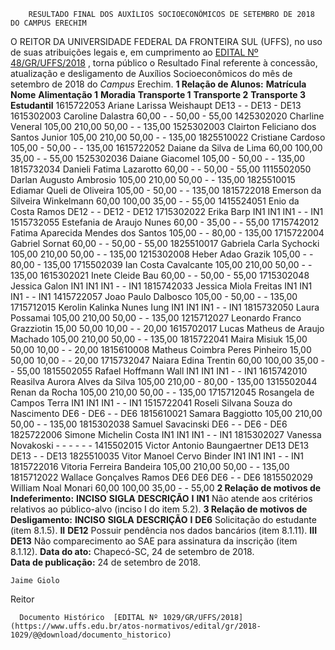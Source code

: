         RESULTADO FINAL DOS AUXÍLIOS SOCIOECONÔMICOS DE SETEMBRO DE 2018 DO CAMPUS ERECHIM  

 O REITOR DA UNIVERSIDADE FEDERAL DA FRONTEIRA SUL (UFFS), no uso de suas atribuições legais e, em cumprimento ao [EDITAL Nº 48/GR/UFFS/2018](https://www.uffs.edu.br/atos-normativos/edital/gr/2018-0048)  , torna público o Resultado Final referente à concessão, atualização e desligamento de Auxílios Socioeconômicos do mês de setembro de 2018 do *Campus* Erechim.  **1 Relação de Alunos:**      **Matrícula**    **Nome**    **Alimentação 1**    **Moradia**    **Transporte 1**    **Transporte 2**    **Transporte 3**    **Estudantil**      1615722053   Ariane Larissa Weishaupt   DE13   -   -   DE13   -   DE13     1615302003   Caroline Dalastra   60,00   -   -   50,00   -   55,00     1425302020   Charline Veneral   105,00   210,00   50,00   -   -   135,00     1525302003   Clairton Feliciano dos Santos Junior   105,00   210,00   50,00   -   -   135,00     1825510022   Cristiane Cardoso   105,00   -   50,00   -   -   135,00     1615722052   Daiane da Silva de Lima   60,00   100,00   35,00   -   -   55,00     1525302036   Daiane Giacomel   105,00   -   50,00   -   -   135,00     1815732034   Danieli Fatima Lazarotto   60,00   -   -   50,00   -   55,00     1115502050   Darlan Augusto Ambrosio   105,00   210,00   50,00   -   -   135,00     1825510015   Ediamar Queli de Oliveira   105,00   -   50,00   -   -   135,00     1815722018   Emerson da Silveira Winkelmann   60,00   100,00   35,00   -   -   55,00     1415524051   Enio da Costa Ramos   DE12   -   -   DE12   -   DE12     1715302022   Erika Barp   IN1   IN1   IN1   -   -   IN1     1515732055   Estefania de Araujo Nunes   60,00   -   35,00   -   -   55,00     1715742012   Fatima Aparecida Mendes dos Santos   105,00   -   -   80,00   -   135,00     1715722004   Gabriel Sornat   60,00   -   -   50,00   -   55,00     1825510017   Gabriela Carla Sychocki   105,00   210,00   50,00   -   -   135,00     1215302008   Heber Adao Grazik   105,00   -   -   80,00   -   135,00     1715502039   Ian Costa Cavalcante   105,00   210,00   50,00   -   -   135,00     1615302021   Inete Cleide Bau   60,00   -   -   50,00   -   55,00     1715302048   Jessica Galon   IN1   IN1   IN1   -   -   IN1     1815742033   Jessica Miola Freitas   IN1   IN1   IN1   -   -   IN1     1415722057   Joao Paulo Dalbosco   105,00   -   50,00   -   -   135,00     1715712015   Kerolin Kalinka Nunes Iung   IN1   IN1   IN1   -   -   IN1     1815732050   Laura Possamai   105,00   210,00   50,00   -   -   135,00     1215712027   Leonardo Franco Grazziotin   15,00   50,00   10,00   -   -   20,00     1615702017   Lucas Matheus de Araujo Machado   105,00   210,00   50,00   -   -   135,00     1815722041   Maira Misiuk   15,00   50,00   10,00   -   -   20,00     1815610008   Matheus Coimbra Peres Pinheiro   15,00   50,00   10,00   -   -   20,00     1715732047   Naiara Edina Trentin   60,00   100,00   35,00   -   -   55,00     1815502055   Rafael Hoffmann Wall   IN1   IN1   IN1   -   -   IN1     1615742010   Reasilva Aurora Alves da Silva   105,00   210,00   -   80,00   -   135,00     1315502044   Renan da Rocha   105,00   210,00   50,00   -   -   135,00     1715712045   Rosangela de Campos Terra   IN1   IN1   IN1   -   -   IN1     1515722041   Roseli Silvana Souza do Nascimento   DE6   -   DE6   -   -   DE6     1815610021   Samara Baggiotto   105,00   210,00   50,00   -   -   135,00     1815302038   Samuel Savacinski   DE6   -   -   DE6   -   DE6     1825722006   Simone Michelin Costa   IN1   IN1   IN1   -   -   IN1     1815302027   Vanessa Novakoski   -   -   -   -   -   -     1415502015   Victor Antonio Baungaertner   DE13   DE13   DE13   -   -   DE13     1825510035   Vitor Manoel Cervo Binder   IN1   IN1   IN1   -   -   IN1     1815722016   Vitoria Ferreira Bandeira   105,00   210,00   50,00   -   -   135,00     1815712022   Wallace Gonçalves Ramos   DE6   DE6   DE6   -   -   DE6     1815502029   William Noal Monari   60,00   100,00   35,00   -   -   55,00      **2 Relação de motivos de Indeferimento:**      **INCISO**    **SIGLA**    **DESCRIÇÃO**      **I**    **IN1**    Não atende aos critérios relativos ao público-alvo (inciso I do item 5.2).      **3 Relação de motivos de Desligamento:**      **INCISO**    **SIGLA**    **DESCRIÇÃO**      **I**    **DE6**    Solicitação do estudante (item 8.1.5).     **II**    **DE12**    Possuir pendência nos dados bancários (item 8.1.11).     **III**    **DE13**    Não comparecimento ao SAE para assinatura da inscrição (item 8.1.12).          **Data do ato:** Chapecó-SC, 24 de setembro de 2018.   
 **Data de publicação:**  24 de setembro de 2018. 

    Jaime Giolo   
 Reitor 

      Documento Histórico  [EDITAL Nº 1029/GR/UFFS/2018](https://www.uffs.edu.br/atos-normativos/edital/gr/2018-1029/@@download/documento_historico)     
      